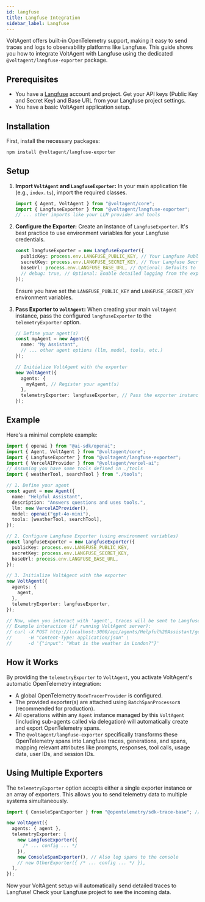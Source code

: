 ```yaml
---
id: langfuse
title: Langfuse Integration
sidebar_label: Langfuse
---
```


VoltAgent offers built-in OpenTelemetry support, making it easy to send traces and logs to observability platforms like Langfuse. This guide shows you how to integrate VoltAgent with Langfuse using the dedicated `@voltagent/langfuse-exporter` package.

## Prerequisites

- You have a [Langfuse](https://langfuse.com/) account and project. Get your API keys (Public Key and Secret Key) and Base URL from your Langfuse project settings.
- You have a basic VoltAgent application setup.

## Installation

First, install the necessary packages:

```bash npm2yarn
npm install @voltagent/langfuse-exporter
```

## Setup

1.  **Import `VoltAgent` and `LangfuseExporter`:**
    In your main application file (e.g., `index.ts`), import the required classes.

    ```typescript
    import { Agent, VoltAgent } from "@voltagent/core";
    import { LangfuseExporter } from "@voltagent/langfuse-exporter";
    // ... other imports like your LLM provider and tools
    ```

2.  **Configure the Exporter:**
    Create an instance of `LangfuseExporter`. It's best practice to use environment variables for your Langfuse credentials.

    ```typescript
    const langfuseExporter = new LangfuseExporter({
      publicKey: process.env.LANGFUSE_PUBLIC_KEY, // Your Langfuse Public Key
      secretKey: process.env.LANGFUSE_SECRET_KEY, // Your Langfuse Secret Key
      baseUrl: process.env.LANGFUSE_BASE_URL, // Optional: Defaults to Langfuse Cloud URL
      // debug: true, // Optional: Enable detailed logging from the exporter
    });
    ```

    Ensure you have set the `LANGFUSE_PUBLIC_KEY` and `LANGFUSE_SECRET_KEY` environment variables.

3.  **Pass Exporter to `VoltAgent`:**
    When creating your main `VoltAgent` instance, pass the configured `langfuseExporter` to the `telemetryExporter` option.

    ```typescript
    // Define your agent(s)
    const myAgent = new Agent({
      name: "My Assistant",
      // ... other agent options (llm, model, tools, etc.)
    });

    // Initialize VoltAgent with the exporter
    new VoltAgent({
      agents: {
        myAgent, // Register your agent(s)
      },
      telemetryExporter: langfuseExporter, // Pass the exporter instance
    });
    ```

## Example

Here's a minimal complete example:

```typescript title="index.ts"
import { openai } from "@ai-sdk/openai";
import { Agent, VoltAgent } from "@voltagent/core";
import { LangfuseExporter } from "@voltagent/langfuse-exporter";
import { VercelAIProvider } from "@voltagent/vercel-ai";
// Assuming you have some tools defined in ./tools
import { weatherTool, searchTool } from "./tools";

// 1. Define your agent
const agent = new Agent({
  name: "Helpful Assistant",
  description: "Answers questions and uses tools.",
  llm: new VercelAIProvider(),
  model: openai("gpt-4o-mini"),
  tools: [weatherTool, searchTool],
});

// 2. Configure Langfuse Exporter (using environment variables)
const langfuseExporter = new LangfuseExporter({
  publicKey: process.env.LANGFUSE_PUBLIC_KEY,
  secretKey: process.env.LANGFUSE_SECRET_KEY,
  baseUrl: process.env.LANGFUSE_BASE_URL,
});

// 3. Initialize VoltAgent with the exporter
new VoltAgent({
  agents: {
    agent,
  },
  telemetryExporter: langfuseExporter,
});

// Now, when you interact with 'agent', traces will be sent to Langfuse.
// Example interaction (if running VoltAgent server):
// curl -X POST http://localhost:3000/api/agents/Helpful%20Assistant/generate \
//      -H "Content-Type: application/json" \
//      -d '{"input": "What is the weather in London?"}'
```

## How it Works

By providing the `telemetryExporter` to `VoltAgent`, you activate VoltAgent's automatic OpenTelemetry integration:

- A global OpenTelemetry `NodeTracerProvider` is configured.
- The provided exporter(s) are attached using `BatchSpanProcessor`s (recommended for production).
- All operations within any `Agent` instance managed by this `VoltAgent` (including sub-agents called via delegation) will automatically create and export OpenTelemetry spans.
- The `@voltagent/langfuse-exporter` specifically transforms these OpenTelemetry spans into Langfuse traces, generations, and spans, mapping relevant attributes like prompts, responses, tool calls, usage data, user IDs, and session IDs.

## Using Multiple Exporters

The `telemetryExporter` option accepts either a single exporter instance or an array of exporters. This allows you to send telemetry data to multiple systems simultaneously.

```typescript
import { ConsoleSpanExporter } from "@opentelemetry/sdk-trace-base"; // Example: OTEL Console Exporter

new VoltAgent({
  agents: { agent },
  telemetryExporter: [
    new LangfuseExporter({
      /* ... config ... */
    }),
    new ConsoleSpanExporter(), // Also log spans to the console
    // new OtherExporter({ /* ... config ... */ }),
  ],
});
```

Now your VoltAgent setup will automatically send detailed traces to Langfuse! Check your Langfuse project to see the incoming data.
